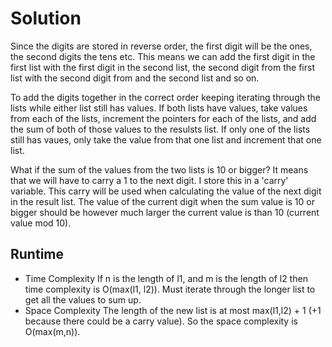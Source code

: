 # Solution

Since the digits are stored in reverse order, the first digit will be the ones, the second digits the tens etc.  This means we can add the first digit in the first list with the first digit in the second list, the second digit from the first list with the second digit from and the second list and so on.

To add the digits together in the correct order keeping iterating through the lists while either list still has values.  If both lists have values, take values from each of the lists, increment the pointers for each of the lists, and add the sum of both of those values to the resulsts list.  If only one of the lists still has vaues, only take the value from that one list and increment that one list.

What if the sum of the values from the two lists is 10 or bigger?  It means that we will have to carry a 1 to the next digit.  I store this in a 'carry' variable.  This carry will be used when calculating the value of the next digit in the result list.  The value of the current digit when the sum value is 10 or bigger should be however much larger the current value is than 10 (current value mod 10).

## Runtime

- Time Complexity
  If n is the length of l1, and m is the length of l2 then time complexity is O(max(l1, l2)).  Must iterate through the longer list to get all the values to sum up.
- Space Complexity
  The length of the new list is at most max(l1,l2) + 1 (+1 because there could be a carry value).  So the space complexity is O(max(m,n)).